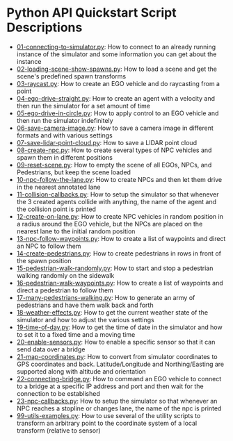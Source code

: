 # Python API Quickstart Script Descriptions

* [01-connecting-to-simulator.py](../Api/quickstart01-connecting-to-simulator.py): How to connect to an already running instance of the simulator and some information you can get about the instance
* [02-loading-scene-show-spawns.py](../Api/quickstart/02-loading-scene-show-spawns.py): How to load a scene and get the scene's predefined spawn transforms
* [03-raycast.py](../Api/quickstart/03-raycast.py): How to create an EGO vehicle and do raycasting from a point
* [04-ego-drive-straight.py](../Api/quickstart/04-ego-drive-straight.py): How to create an agent with a velocity and then run the simulator for a set amount of time
* [05-ego-drive-in-circle.py](../Api/quickstart/05-ego-drive-in-circle.py): How to apply control to an EGO vehicle and then run the simulator indefinitely
* [06-save-camera-image.py](../Api/quickstart/06-save-camera-image.py): How to save a camera image in different formats and with various settings
* [07-save-lidar-point-cloud.py](../Api/quickstart/07-save-lidar-point-cloud.py): How to save a LIDAR point cloud
* [08-create-npc.py](../Api/quickstart/08-create-npc.py): How to create several types of NPC vehicles and spawn them in different positions
* [09-reset-scene.py](../Api/quickstart/09-reset-scene.py): How to empty the scene of all EGOs, NPCs, and Pedestrians, but keep the scene loaded
* [10-npc-follow-the-lane.py](../Api/quickstart/10-npc-follow-the-lane.py): How to create NPCs and then let them drive in the nearest annotated lane
* [11-collision-callbacks.py](../Api/quickstart/11-collision-callbacks.py): How to setup the simulator so that whenever the 3 created agents collide with anything, the name of the agent and the collision point is printed
* [12-create-on-lane.py](../Api/quickstart/12-create-on-lane.py): How to create NPC vehicles in random position in a radius around the EGO vehicle, but the NPCs are placed on the nearest lane to the initial random position
* [13-npc-follow-waypoints.py](../Api/quickstart/13-npc-follow-waypoints.py): How to create a list of waypoints and direct an NPC to follow them
* [14-create-pedestrians.py](../Api/quickstart/14-create-pedestrians.py): How to create pedestrians in rows in front of the spawn position
* [15-pedestrian-walk-randomly.py](../Api/quickstart/15-pedestrian-walk-randomly.py): How to start and stop a pedestrian walking randomly on the sidewalk
* [16-pedestrian-walk-waypoints.py](../Api/quickstart/16-pedestrian-walk-waypoints.py): How to create a list of waypoints and direct a pedestrian to follow them
* [17-many-pedestrians-walking.py](../Api/quickstart/16-pedestrian-walk-waypoints.py): How to generate an army of pedestrians and have them walk back and forth
* [18-weather-effects.py](../Api/quickstart/18-weather-effects.py): How to get the current weather state of the simulator and how to adjust the various settings
* [19-time-of-day.py](../Api/quickstart/19-time-of-day.py): How to get the time of date in the simulator and how to set it to a fixed time and a moving time
* [20-enable-sensors.py](../Api/quickstart/20-enable-sensors.py): How to enable a specific sensor so that it can send data over a bridge
* [21-map-coordinates.py](../Api/quickstart/21-map-coordinates.py): How to convert from simulator coordinates to GPS coordinates and back. Latitude/Longitude and Northing/Easting are supported along with altitude and orientation
* [22-connecting-bridge.py](../Api/quickstart/22-connecting-bridge.py): How to command an EGO vehicle to connect to a bridge at a specific IP address and port and then wait for the connection to be established
* [23-npc-callbacks.py](../Api/quickstart/23-npc-callbacks.py): How to setup the simulator so that whenever an NPC reaches a stopline or changes lane, the name of the npc is printed
* [99-utils-examples.py](../Api/quickstart/99-utils-examples.py): How to use several of the utility scripts to transform an arbitrary point to the coordinate system of a local transform (relative to sensor)